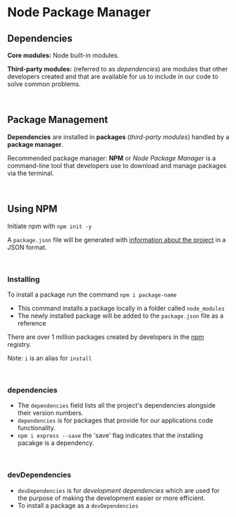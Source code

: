 # Node Package Manager

## Dependencies

**Core modules:** Node built-in modules.

**Third-party modules:** (referred to as _dependencies_) are modules that other developers created and that are available for us to include in our code to solve common problems.

<br>

## Package Management

**Dependencies** are installed in **packages** (_third-party modules_) handled by a **package manager**.

Recommended package manager: **NPM** or _Node Package Manager_ is a command-line tool that developers use to download and manage packages via the terminal.

<br>

## Using NPM

Initiate npm with `npm init -y`

A `package.json` file will be generated with [information about the project](https://docs.npmjs.com/cli/v7/configuring-npm/package-json) in a JSON format.

<br>

### Installing

To install a package run the command `npm i package-name`

- This command installs a package locally in a folder called `node_modules`
- The newly installed package will be added to the `package.json` file as a reference

There are over 1 million packages created by developers in the [npm](https://www.npmjs.com/) registry.

Note: `i` is an alias for `install`

<br>

### dependencies

- The `dependencies` field lists all the project's dependencies alongside their version numbers.
- `dependencies` is for packages that provide for our applications code functionality.
- `npm i express --save` the 'save' flag indicates that the installing pacakge is a dependency.

<br>

### devDependencies

- `devDependencies` is for _development dependencies_ which are used for the purpose of making the development easier or more efficient.
- To install a package as a `devDependencies`

<br>
